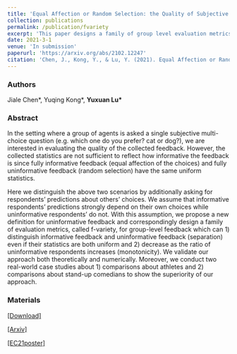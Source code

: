 ```yaml
---
title: 'Equal Affection or Random Selection: the Quality of Subjective Feedback from a Group Perspective'
collection: publications
permalink: /publication/fvariety
excerpt: 'This paper designs a family of group level evaluation metrics expressing informativeness, based on an additionally asking for predictions about others.'
date: 2021-3-1
venue: 'In submission'
paperurl: 'https://arxiv.org/abs/2102.12247'
citation: 'Chen, J., Kong, Y., & Lu, Y. (2021). Equal Affection or Random Selection: the Quality of Subjective Feedback from a Group Perspective. arXiv preprint arXiv:2102.12247.' 
---
```

### Authors

Jiale Chen\*, Yuqing Kong\*, **Yuxuan Lu\***

### Abstract

In the setting where a group of agents is asked a single subjective multi-choice question (e.g. which one do you prefer? cat or dog?), we are interested in evaluating the quality of the collected feedback. However, the collected statistics are not sufficient to reflect how informative the feedback is since fully informative feedback (equal affection of the choices) and fully uninformative feedback (random selection) have the same uniform statistics.

Here we distinguish the above two scenarios by additionally asking for respondents’ predictions about others’ choices. We assume that informative respondents’ predictions strongly depend on their own choices while uninformative respondents’ do not. With this assumption, we propose a new definition for uninformative feedback and correspondingly design a family of evaluation metrics, called f-variety, for group-level feedback which can 1) distinguish informative feedback and uninformative feedback (separation) even if their statistics are both uniform and 2) decrease as the ratio of uninformative respondents increases (monotonicity). We validate our approach both theoretically and numerically. Moreover, we conduct two real-world case studies about 1) comparisons about athletes and 2) comparisons about stand-up comedians to show the superiority of our approach.

### Materials

[[Download]](fvariety.pdf)

[[Arxiv]](https://arxiv.org/abs/2102.12247.pdf)

[[EC21poster]](fvariety_ec21poster.pdf)

